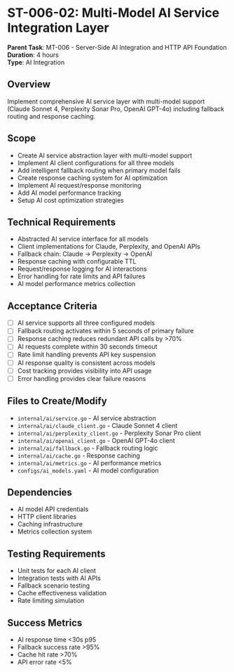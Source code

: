 # ST-006-02: Multi-Model AI Service Integration Layer

**Parent Task**: MT-006 - Server-Side AI Integration and HTTP API Foundation  
**Duration**: 4 hours  
**Type**: AI Integration

## Overview
Implement comprehensive AI service layer with multi-model support (Claude Sonnet 4, Perplexity Sonar Pro, OpenAI GPT-4o) including fallback routing and response caching.

## Scope
- Create AI service abstraction layer with multi-model support
- Implement AI client configurations for all three models
- Add intelligent fallback routing when primary model fails
- Create response caching system for AI optimization
- Implement AI request/response monitoring
- Add AI model performance tracking
- Setup AI cost optimization strategies

## Technical Requirements
- Abstracted AI service interface for all models
- Client implementations for Claude, Perplexity, and OpenAI APIs
- Fallback chain: Claude → Perplexity → OpenAI
- Response caching with configurable TTL
- Request/response logging for AI interactions
- Error handling for rate limits and API failures
- AI model performance metrics collection

## Acceptance Criteria
- [ ] AI service supports all three configured models
- [ ] Fallback routing activates within 5 seconds of primary failure
- [ ] Response caching reduces redundant API calls by >70%
- [ ] AI requests complete within 30 seconds timeout
- [ ] Rate limit handling prevents API key suspension
- [ ] AI response quality is consistent across models
- [ ] Cost tracking provides visibility into API usage
- [ ] Error handling provides clear failure reasons

## Files to Create/Modify
- `internal/ai/service.go` - AI service abstraction
- `internal/ai/claude_client.go` - Claude Sonnet 4 client
- `internal/ai/perplexity_client.go` - Perplexity Sonar Pro client
- `internal/ai/openai_client.go` - OpenAI GPT-4o client
- `internal/ai/fallback.go` - Fallback routing logic
- `internal/ai/cache.go` - Response caching
- `internal/ai/metrics.go` - AI performance metrics
- `configs/ai_models.yaml` - AI model configuration

## Dependencies
- AI model API credentials
- HTTP client libraries
- Caching infrastructure
- Metrics collection system

## Testing Requirements
- Unit tests for each AI client
- Integration tests with AI APIs
- Fallback scenario testing
- Cache effectiveness validation
- Rate limiting simulation

## Success Metrics
- AI response time <30s p95
- Fallback success rate >95%
- Cache hit rate >70%
- API error rate <5%